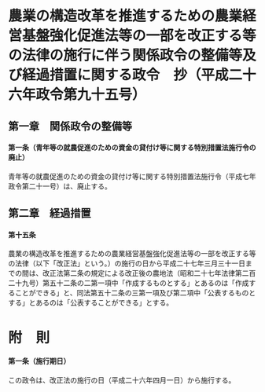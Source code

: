 # 農業の構造改革を推進するための農業経営基盤強化促進法等の一部を改正する等の法律の施行に伴う関係政令の整備等及び経過措置に関する政令　抄（平成二十六年政令第九十五号）
## 第一章　関係政令の整備等
#### 第一条（青年等の就農促進のための資金の貸付け等に関する特別措置法施行令の廃止）
青年等の就農促進のための資金の貸付け等に関する特別措置法施行令（平成七年政令第二十一号）は、廃止する。
## 第二章　経過措置
#### 第十五条
農業の構造改革を推進するための農業経営基盤強化促進法等の一部を改正する等の法律（以下「改正法」という。）の施行の日から平成二十七年三月三十一日までの間は、改正法第二条の規定による改正後の農地法（昭和二十七年法律第二百二十九号）第五十二条の二第一項中「作成するものとする」とあるのは「作成することができる」と、同法第五十二条の三第一項及び第二項中「公表するものとする」とあるのは「公表することができる」とする。
# 附　則
#### 第一条（施行期日）
この政令は、改正法の施行の日（平成二十六年四月一日）から施行する。
